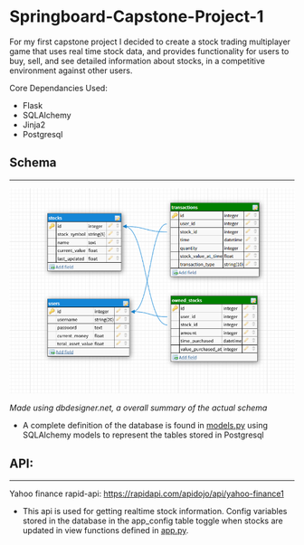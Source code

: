 # Springboard-Capstone-Project-1
For my first capstone project I decided to create a stock trading multiplayer game that uses real time stock data, 
and provides functionality for users to buy, sell, and see detailed information about stocks, in a competitive environment against other users.

Core Dependancies Used:
* Flask
* SQLAlchemy
* Jinja2
* Postgresql

## Schema
---
![schema](util/schema.PNG)

<em>Made using dbdesigner.net, a overall summary of the actual schema</em>
* A complete definition of the database is found in [models.py](/models.py) using SQLAlchemy models to represent the tables stored in Postgresql

## API:
---
Yahoo finance rapid-api: https://rapidapi.com/apidojo/api/yahoo-finance1
* This api is used for getting realtime stock information. Config variables stored in the database in the app_config table toggle when stocks are updated in view functions defined in [app.py](/app.py).





